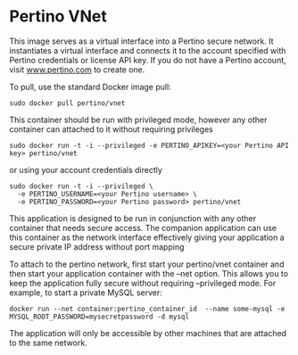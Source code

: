 Pertino VNet
==============

This image serves as a virtual interface into a Pertino secure network.
It instantiates a virtual interface and connects it to the account specified with Pertino credentials or 
license API key.
If you do not have a Pertino account, visit www.pertino.com to create one.

To pull, use the standard Docker image pull:

```
sudo docker pull pertino/vnet
```

This container should be run with privileged mode, however any other container can attached to it without 
requiring privileges

```
sudo docker run -t -i --privileged -e PERTINO_APIKEY=<your Pertino API key> pertino/vnet
```

or using your account credentials directly

```
sudo docker run -t -i --privileged \
  -e PERTINO_USERNAME=<your Pertino username> \
  -e PERTINO_PASSWORD=<your Pertino password> pertino/vnet
```

This application is designed to be run in conjunction with any other container that needs secure access. The companion application can use this container as the network interface effectively giving your application a secure private IP address without port mapping

To attach to the pertino network, first start your pertino/vnet container and then start your application container with the –net option. This allows you to keep the application fully secure without requiring –privileged mode. 
For example, to start a private MySQL server: 

```
docker run --net container:pertino_container_id  --name some-mysql -e MYSQL_ROOT_PASSWORD=mysecretpassword -d mysql
```

The application will only be accessible by other machines that are attached to the same network.

